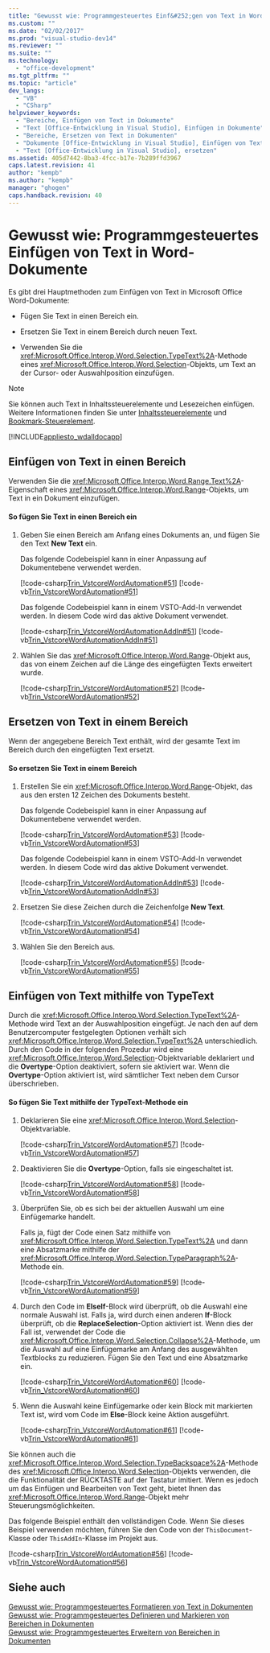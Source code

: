 ```yaml
---
title: "Gewusst wie: Programmgesteuertes Einf&#252;gen von Text in Word-Dokumente | Microsoft Docs"
ms.custom: ""
ms.date: "02/02/2017"
ms.prod: "visual-studio-dev14"
ms.reviewer: ""
ms.suite: ""
ms.technology: 
  - "office-development"
ms.tgt_pltfrm: ""
ms.topic: "article"
dev_langs: 
  - "VB"
  - "CSharp"
helpviewer_keywords: 
  - "Bereiche, Einfügen von Text in Dokumente"
  - "Text [Office-Entwicklung in Visual Studio], Einfügen in Dokumente"
  - "Bereiche, Ersetzen von Text in Dokumenten"
  - "Dokumente [Office-Entwicklung in Visual Studio], Einfügen von Text"
  - "Text [Office-Entwicklung in Visual Studio], ersetzen"
ms.assetid: 405d7442-8ba3-4fcc-b17e-7b289ffd3967
caps.latest.revision: 41
author: "kempb"
ms.author: "kempb"
manager: "ghogen"
caps.handback.revision: 40
---
```

# Gewusst wie: Programmgesteuertes Einf&#252;gen von Text in Word-Dokumente
  Es gibt drei Hauptmethoden zum Einfügen von Text in Microsoft Office Word\-Dokumente:  
  
-   Fügen Sie Text in einen Bereich ein.  
  
-   Ersetzen Sie Text in einem Bereich durch neuen Text.  
  
-   Verwenden Sie die <xref:Microsoft.Office.Interop.Word.Selection.TypeText%2A>\-Methode eines <xref:Microsoft.Office.Interop.Word.Selection>\-Objekts, um Text an der Cursor\- oder Auswahlposition einzufügen.  
  
> [!NOTE]  
>  Sie können auch Text in Inhaltssteuerelemente und Lesezeichen einfügen. Weitere Informationen finden Sie unter [Inhaltssteuerelemente](../vsto/content-controls.md) und [Bookmark-Steuerelement](../vsto/bookmark-control.md).  
  
 [!INCLUDE[appliesto_wdalldocapp](../vsto/includes/appliesto-wdalldocapp-md.md)]  
  
## Einfügen von Text in einen Bereich  
 Verwenden Sie die <xref:Microsoft.Office.Interop.Word.Range.Text%2A>\-Eigenschaft eines <xref:Microsoft.Office.Interop.Word.Range>\-Objekts, um Text in ein Dokument einzufügen.  
  
#### So fügen Sie Text in einen Bereich ein  
  
1.  Geben Sie einen Bereich am Anfang eines Dokuments an, und fügen Sie den Text **New Text** ein.  
  
     Das folgende Codebeispiel kann in einer Anpassung auf Dokumentebene verwendet werden.  
  
     [!code-csharp[Trin_VstcoreWordAutomation#51](../snippets/csharp/VS_Snippets_OfficeSP/Trin_VstcoreWordAutomation/CS/ThisDocument.cs#51)]
     [!code-vb[Trin_VstcoreWordAutomation#51](../snippets/visualbasic/VS_Snippets_OfficeSP/Trin_VstcoreWordAutomation/VB/ThisDocument.vb#51)]  
  
     Das folgende Codebeispiel kann in einem VSTO\-Add\-In verwendet werden. In diesem Code wird das aktive Dokument verwendet.  
  
     [!code-csharp[Trin_VstcoreWordAutomationAddIn#51](../snippets/csharp/VS_Snippets_OfficeSP/Trin_VstcoreWordAutomationAddIn/CS/ThisAddIn.cs#51)]
     [!code-vb[Trin_VstcoreWordAutomationAddIn#51](../snippets/visualbasic/VS_Snippets_OfficeSP/Trin_VstcoreWordAutomationAddIn/VB/ThisAddIn.vb#51)]  
  
2.  Wählen Sie das <xref:Microsoft.Office.Interop.Word.Range>\-Objekt aus, das von einem Zeichen auf die Länge des eingefügten Texts erweitert wurde.  
  
     [!code-csharp[Trin_VstcoreWordAutomation#52](../snippets/csharp/VS_Snippets_OfficeSP/Trin_VstcoreWordAutomation/CS/ThisDocument.cs#52)]
     [!code-vb[Trin_VstcoreWordAutomation#52](../snippets/visualbasic/VS_Snippets_OfficeSP/Trin_VstcoreWordAutomation/VB/ThisDocument.vb#52)]  
  
## Ersetzen von Text in einem Bereich  
 Wenn der angegebene Bereich Text enthält, wird der gesamte Text im Bereich durch den eingefügten Text ersetzt.  
  
#### So ersetzen Sie Text in einem Bereich  
  
1.  Erstellen Sie ein <xref:Microsoft.Office.Interop.Word.Range>\-Objekt, das aus den ersten 12 Zeichen des Dokuments besteht.  
  
     Das folgende Codebeispiel kann in einer Anpassung auf Dokumentebene verwendet werden.  
  
     [!code-csharp[Trin_VstcoreWordAutomation#53](../snippets/csharp/VS_Snippets_OfficeSP/Trin_VstcoreWordAutomation/CS/ThisDocument.cs#53)]
     [!code-vb[Trin_VstcoreWordAutomation#53](../snippets/visualbasic/VS_Snippets_OfficeSP/Trin_VstcoreWordAutomation/VB/ThisDocument.vb#53)]  
  
     Das folgende Codebeispiel kann in einem VSTO\-Add\-In verwendet werden. In diesem Code wird das aktive Dokument verwendet.  
  
     [!code-csharp[Trin_VstcoreWordAutomationAddIn#53](../snippets/csharp/VS_Snippets_OfficeSP/Trin_VstcoreWordAutomationAddIn/CS/ThisAddIn.cs#53)]
     [!code-vb[Trin_VstcoreWordAutomationAddIn#53](../snippets/visualbasic/VS_Snippets_OfficeSP/Trin_VstcoreWordAutomationAddIn/VB/ThisAddIn.vb#53)]  
  
2.  Ersetzen Sie diese Zeichen durch die Zeichenfolge **New Text**.  
  
     [!code-csharp[Trin_VstcoreWordAutomation#54](../snippets/csharp/VS_Snippets_OfficeSP/Trin_VstcoreWordAutomation/CS/ThisDocument.cs#54)]
     [!code-vb[Trin_VstcoreWordAutomation#54](../snippets/visualbasic/VS_Snippets_OfficeSP/Trin_VstcoreWordAutomation/VB/ThisDocument.vb#54)]  
  
3.  Wählen Sie den Bereich aus.  
  
     [!code-csharp[Trin_VstcoreWordAutomation#55](../snippets/csharp/VS_Snippets_OfficeSP/Trin_VstcoreWordAutomation/CS/ThisDocument.cs#55)]
     [!code-vb[Trin_VstcoreWordAutomation#55](../snippets/visualbasic/VS_Snippets_OfficeSP/Trin_VstcoreWordAutomation/VB/ThisDocument.vb#55)]  
  
## Einfügen von Text mithilfe von TypeText  
 Durch die <xref:Microsoft.Office.Interop.Word.Selection.TypeText%2A>\-Methode wird Text an der Auswahlposition eingefügt. Je nach den auf dem Benutzercomputer festgelegten Optionen verhält sich <xref:Microsoft.Office.Interop.Word.Selection.TypeText%2A> unterschiedlich. Durch den Code in der folgenden Prozedur wird eine <xref:Microsoft.Office.Interop.Word.Selection>\-Objektvariable deklariert und die **Overtype**\-Option deaktiviert, sofern sie aktiviert war. Wenn die **Overtype**\-Option aktiviert ist, wird sämtlicher Text neben dem Cursor überschrieben.  
  
#### So fügen Sie Text mithilfe der TypeText\-Methode ein  
  
1.  Deklarieren Sie eine <xref:Microsoft.Office.Interop.Word.Selection>\-Objektvariable.  
  
     [!code-csharp[Trin_VstcoreWordAutomation#57](../snippets/csharp/VS_Snippets_OfficeSP/Trin_VstcoreWordAutomation/CS/ThisDocument.cs#57)]
     [!code-vb[Trin_VstcoreWordAutomation#57](../snippets/visualbasic/VS_Snippets_OfficeSP/Trin_VstcoreWordAutomation/VB/ThisDocument.vb#57)]  
  
2.  Deaktivieren Sie die **Overtype**\-Option, falls sie eingeschaltet ist.  
  
     [!code-csharp[Trin_VstcoreWordAutomation#58](../snippets/csharp/VS_Snippets_OfficeSP/Trin_VstcoreWordAutomation/CS/ThisDocument.cs#58)]
     [!code-vb[Trin_VstcoreWordAutomation#58](../snippets/visualbasic/VS_Snippets_OfficeSP/Trin_VstcoreWordAutomation/VB/ThisDocument.vb#58)]  
  
3.  Überprüfen Sie, ob es sich bei der aktuellen Auswahl um eine Einfügemarke handelt.  
  
     Falls ja, fügt der Code einen Satz mithilfe von <xref:Microsoft.Office.Interop.Word.Selection.TypeText%2A> und dann eine Absatzmarke mithilfe der <xref:Microsoft.Office.Interop.Word.Selection.TypeParagraph%2A>\-Methode ein.  
  
     [!code-csharp[Trin_VstcoreWordAutomation#59](../snippets/csharp/VS_Snippets_OfficeSP/Trin_VstcoreWordAutomation/CS/ThisDocument.cs#59)]
     [!code-vb[Trin_VstcoreWordAutomation#59](../snippets/visualbasic/VS_Snippets_OfficeSP/Trin_VstcoreWordAutomation/VB/ThisDocument.vb#59)]  
  
4.  Durch den Code im **ElseIf**\-Block wird überprüft, ob die Auswahl eine normale Auswahl ist. Falls ja, wird durch einen anderen **If**\-Block überprüft, ob die **ReplaceSelection**\-Option aktiviert ist. Wenn dies der Fall ist, verwendet der Code die <xref:Microsoft.Office.Interop.Word.Selection.Collapse%2A>\-Methode, um die Auswahl auf eine Einfügemarke am Anfang des ausgewählten Textblocks zu reduzieren. Fügen Sie den Text und eine Absatzmarke ein.  
  
     [!code-csharp[Trin_VstcoreWordAutomation#60](../snippets/csharp/VS_Snippets_OfficeSP/Trin_VstcoreWordAutomation/CS/ThisDocument.cs#60)]
     [!code-vb[Trin_VstcoreWordAutomation#60](../snippets/visualbasic/VS_Snippets_OfficeSP/Trin_VstcoreWordAutomation/VB/ThisDocument.vb#60)]  
  
5.  Wenn die Auswahl keine Einfügemarke oder kein Block mit markierten Text ist, wird vom Code im **Else**\-Block keine Aktion ausgeführt.  
  
     [!code-csharp[Trin_VstcoreWordAutomation#61](../snippets/csharp/VS_Snippets_OfficeSP/Trin_VstcoreWordAutomation/CS/ThisDocument.cs#61)]
     [!code-vb[Trin_VstcoreWordAutomation#61](../snippets/visualbasic/VS_Snippets_OfficeSP/Trin_VstcoreWordAutomation/VB/ThisDocument.vb#61)]  
  
 Sie können auch die <xref:Microsoft.Office.Interop.Word.Selection.TypeBackspace%2A>\-Methode des <xref:Microsoft.Office.Interop.Word.Selection>\-Objekts verwenden, die die Funktionalität der RÜCKTASTE auf der Tastatur imitiert. Wenn es jedoch um das Einfügen und Bearbeiten von Text geht, bietet Ihnen das <xref:Microsoft.Office.Interop.Word.Range>\-Objekt mehr Steuerungsmöglichkeiten.  
  
 Das folgende Beispiel enthält den vollständigen Code. Wenn Sie dieses Beispiel verwenden möchten, führen Sie den Code von der `ThisDocument`\-Klasse oder `ThisAddIn`\-Klasse im Projekt aus.  
  
 [!code-csharp[Trin_VstcoreWordAutomation#56](../snippets/csharp/VS_Snippets_OfficeSP/Trin_VstcoreWordAutomation/CS/ThisDocument.cs#56)]
 [!code-vb[Trin_VstcoreWordAutomation#56](../snippets/visualbasic/VS_Snippets_OfficeSP/Trin_VstcoreWordAutomation/VB/ThisDocument.vb#56)]  
  
## Siehe auch  
 [Gewusst wie: Programmgesteuertes Formatieren von Text in Dokumenten](../vsto/how-to-programmatically-format-text-in-documents.md)   
 [Gewusst wie: Programmgesteuertes Definieren und Markieren von Bereichen in Dokumenten](../vsto/how-to-programmatically-define-and-select-ranges-in-documents.md)   
 [Gewusst wie: Programmgesteuertes Erweitern von Bereichen in Dokumenten](../vsto/how-to-programmatically-extend-ranges-in-documents.md)  
  
  